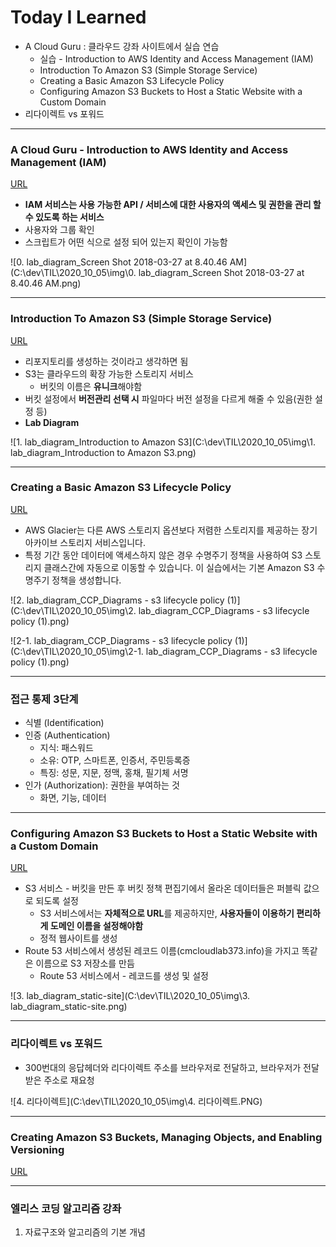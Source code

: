 # Today I Learned

* A Cloud Guru : 클라우드 강좌 사이트에서 실습 연습
  * 실습 - Introduction to AWS Identity and Access Management (IAM)
  * Introduction To Amazon S3 (Simple Storage Service)
  * Creating a Basic Amazon S3 Lifecycle Policy
  * Configuring Amazon S3 Buckets to Host a Static Website with a Custom Domain
* 리다이렉트 vs 포워드

---



### A Cloud Guru - Introduction to AWS Identity and Access Management (IAM)

[URL](https://learn.acloud.guru/handson/e907e3ec-1021-4208-8bb4-04ddfd99280d)

* **IAM 서비스는 사용 가능한 API / 서비스에 대한 사용자의 액세스 및 권한을 관리 할 수 있도록 하는 서비스**
* 사용자와 그룹 확인
* 스크립트가 어떤 식으로 설정 되어 있는지 확인이 가능함

![0. lab_diagram_Screen Shot 2018-03-27 at 8.40.46 AM](C:\dev\TIL\2020_10_05\img\0. lab_diagram_Screen Shot 2018-03-27 at 8.40.46 AM.png)

----



### Introduction To Amazon S3 (Simple Storage Service)

[URL](https://learn.acloud.guru/handson/01b6c36f-f1e9-4067-b9d9-5ef24bae56ad)

* 리포지토리를 생성하는 것이라고 생각하면 됨
* S3는 클라우드의 확장 가능한 스토리지 서비스
  * 버킷의 이름은 **유니크**해야함
* 버킷 설정에서 **버전관리 선택 시** 파일마다 버전 설정을 다르게 해줄 수 있음(권한 설정 등)
* **Lab Diagram**

![1. lab_diagram_Introduction to Amazon S3](C:\dev\TIL\2020_10_05\img\1. lab_diagram_Introduction to Amazon S3.png)

---



### Creating a Basic Amazon S3 Lifecycle Policy

[URL](https://learn.acloud.guru/handson/d485772f-3128-4e2e-99c8-e948bbb95fc2)

* AWS Glacier는 다른 AWS 스토리지 옵션보다 저렴한 스토리지를 제공하는 장기 아카이브 스토리지 서비스입니다.
* 특정 기간 동안 데이터에 액세스하지 않은 경우 수명주기 정책을 사용하여 S3 스토리지 클래스간에 자동으로 이동할 수 있습니다. 이 실습에서는 기본 Amazon S3 수명주기 정책을 생성합니다.

![2. lab_diagram_CCP_Diagrams - s3 lifecycle policy (1)](C:\dev\TIL\2020_10_05\img\2. lab_diagram_CCP_Diagrams - s3 lifecycle policy (1).png)

![2-1. lab_diagram_CCP_Diagrams - s3 lifecycle policy (1)](C:\dev\TIL\2020_10_05\img\2-1. lab_diagram_CCP_Diagrams - s3 lifecycle policy (1).png)

---



### 접근 통제 3단계

- 식별 (Identification)
- 인증 (Authentication)
  - 지식: 패스워드
  - 소유: OTP, 스마트폰, 인증서, 주민등록증
  - 특징: 성문, 지문, 정맥, 홍채, 필기체 서명
- 인가 (Authorization): 권한을 부여하는 것
  - 화면, 기능, 데이터

---



### Configuring Amazon S3 Buckets to Host a Static Website with a Custom Domain

[URL](https://learn.acloud.guru/handson/2d9e37e1-3733-4227-8e46-8d22dc519585)

* S3 서비스 - 버킷을 만든 후 버킷 정책 편집기에서 올라온 데이터들은 퍼블릭 값으로 되도록 설정
  * S3 서비스에서는 **자체적으로 URL**를 제공하지만, **사용자들이 이용하기 편리하게 도메인 이름을 설정해야함**
  * 정적 웹사이트를 생성
* Route 53 서비스에서 생성된 레코드 이름(cmcloudlab373.info)을 가지고 똑같은 이름으로 S3 저장소를 만듬
  * Route 53 서비스에서 - 레코드를 생성 및 설정

![3. lab_diagram_static-site](C:\dev\TIL\2020_10_05\img\3. lab_diagram_static-site.png)

---



### 리다이렉트 vs 포워드

* 300번대의 응답헤더와 리다이렉트 주소를 브라우저로 전달하고, 브라우저가 전달받은 주소로 재요청

![4. 리다이렉트](C:\dev\TIL\2020_10_05\img\4. 리다이렉트.PNG)

---



### Creating Amazon S3 Buckets, Managing Objects, and Enabling Versioning

[URL](https://learn.acloud.guru/handson/c3870bf7-5d98-44fe-acf5-4c0bbdddb3d9)



---



### 엘리스 코딩 알고리즘 강좌

1. 자료구조와 알고리즘의 기본 개념

